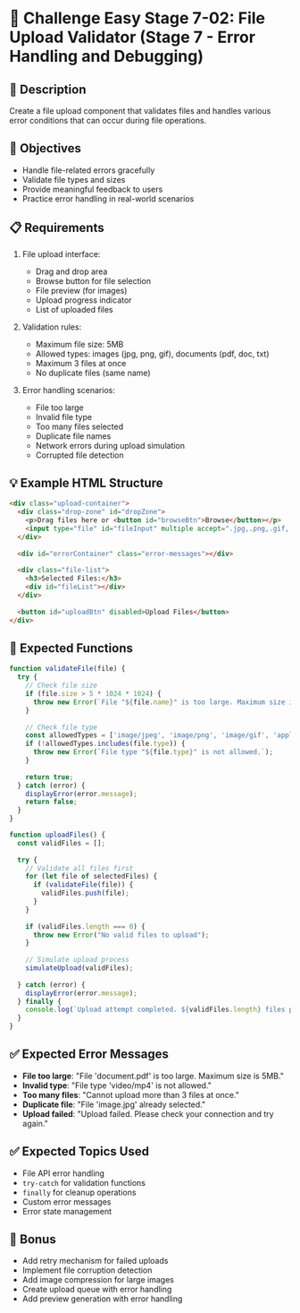 # 🎯 Challenge Easy Stage 7-02: File Upload Validator (Stage 7 - Error Handling and Debugging)

## 📝 Description

Create a file upload component that validates files and handles various error conditions that can occur during file operations.

## 🎯 Objectives

- Handle file-related errors gracefully
- Validate file types and sizes
- Provide meaningful feedback to users
- Practice error handling in real-world scenarios

## 📋 Requirements

1. File upload interface:
   - Drag and drop area
   - Browse button for file selection
   - File preview (for images)
   - Upload progress indicator
   - List of uploaded files

2. Validation rules:
   - Maximum file size: 5MB
   - Allowed types: images (jpg, png, gif), documents (pdf, doc, txt)
   - Maximum 3 files at once
   - No duplicate files (same name)

3. Error handling scenarios:
   - File too large
   - Invalid file type
   - Too many files selected
   - Duplicate file names
   - Network errors during upload simulation
   - Corrupted file detection

## 💡 Example HTML Structure

```html
<div class="upload-container">
  <div class="drop-zone" id="dropZone">
    <p>Drag files here or <button id="browseBtn">Browse</button></p>
    <input type="file" id="fileInput" multiple accept=".jpg,.png,.gif,.pdf,.doc,.txt" hidden>
  </div>
  
  <div id="errorContainer" class="error-messages"></div>
  
  <div class="file-list">
    <h3>Selected Files:</h3>
    <div id="fileList"></div>
  </div>
  
  <button id="uploadBtn" disabled>Upload Files</button>
</div>
```

## 🚀 Expected Functions

```javascript
function validateFile(file) {
  try {
    // Check file size
    if (file.size > 5 * 1024 * 1024) {
      throw new Error(`File "${file.name}" is too large. Maximum size is 5MB.`);
    }
    
    // Check file type
    const allowedTypes = ['image/jpeg', 'image/png', 'image/gif', 'application/pdf'];
    if (!allowedTypes.includes(file.type)) {
      throw new Error(`File type "${file.type}" is not allowed.`);
    }
    
    return true;
  } catch (error) {
    displayError(error.message);
    return false;
  }
}

function uploadFiles() {
  const validFiles = [];
  
  try {
    // Validate all files first
    for (let file of selectedFiles) {
      if (validateFile(file)) {
        validFiles.push(file);
      }
    }
    
    if (validFiles.length === 0) {
      throw new Error("No valid files to upload");
    }
    
    // Simulate upload process
    simulateUpload(validFiles);
    
  } catch (error) {
    displayError(error.message);
  } finally {
    console.log(`Upload attempt completed. ${validFiles.length} files processed.`);
  }
}
```

## ✅ Expected Error Messages

- **File too large**: "File 'document.pdf' is too large. Maximum size is 5MB."
- **Invalid type**: "File type 'video/mp4' is not allowed."
- **Too many files**: "Cannot upload more than 3 files at once."
- **Duplicate file**: "File 'image.jpg' already selected."
- **Upload failed**: "Upload failed. Please check your connection and try again."

## ✅ Expected Topics Used

- File API error handling
- `try-catch` for validation functions
- `finally` for cleanup operations
- Custom error messages
- Error state management

## 🌟 Bonus

- Add retry mechanism for failed uploads
- Implement file corruption detection
- Add image compression for large images
- Create upload queue with error handling
- Add preview generation with error handling
